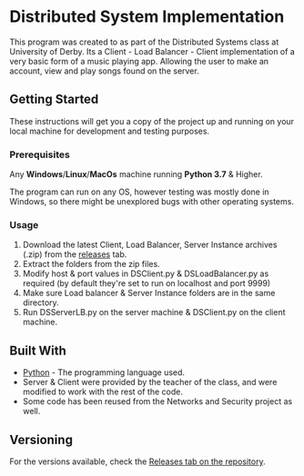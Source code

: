 

# Distributed System Implementation

This program was created to as part of the Distributed Systems class at University of Derby.
Its a Client - Load Balancer - Client implementation of a very basic form of a music playing app. Allowing the user to make an account, view and play songs found on the server.

## Getting Started

These instructions will get you a copy of the project up and running on your local machine for development and testing purposes.


### Prerequisites

Any **Windows**/**Linux**/**MacOs** machine running **Python 3.7** & Higher.

The program can run on any OS, however testing was mostly done in Windows, so there might be unexplored bugs with other operating systems.


### Usage

1. Download the latest Client, Load Balancer, Server Instance archives (.zip) from the [releases](https://github.com/MrThanasiz/NWS_AS/releases) tab.
2. Extract the folders from the zip files.
3. Modify host & port values in DSClient.py & DSLoadBalancer.py as required (by default they're set to run on localhost and port 9999)
4. Make sure Load balancer & Server Instance folders are in the same directory.
5. Run DSServerLB.py on the server machine & DSClient.py on the client machine.


## Built With

* [Python](https://en.wikipedia.org/wiki/Python_(programming_language)) - The programming language used.
* Server & Client were provided by the teacher of the class, and were modified to work with the rest of the code.
* Some code has been reused from the Networks and Security project as well.


## Versioning

For the versions available, check the [Releases tab on the repository](https://github.com/MrThanasiz/NWS_AS/releases). 
